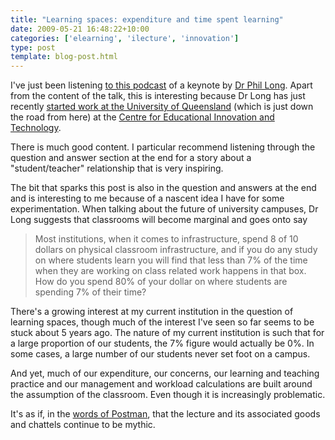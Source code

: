 ```yaml
---
title: "Learning spaces: expenditure and time spent learning"
date: 2009-05-21 16:48:22+10:00
categories: ['elearning', 'ilecture', 'innovation']
type: post
template: blog-post.html
---
```

I've just been listening [to this podcast](http://www.gardnercampbell.net/blog1/?p=770) of a keynote by [Dr Phil Long](http://edtechtrends.blogspot.com/). Apart from the content of the talk, this is interesting because Dr Long has just recently [started work at the University of Queensland](http://www.uq.edu.au/news/?article=16664) (which is just down the road from here) at the [Centre for Educational Innovation and Technology](http://www.uq.edu.au/ceit/).

There is much good content. I particular recommend listening through the question and answer section at the end for a story about a "student/teacher" relationship that is very inspiring.

The bit that sparks this post is also in the question and answers at the end and is interesting to me because of a nascent idea I have for some experimentation. When talking about the future of university campuses, Dr Long suggests that classrooms will become marginal and goes onto say

> Most institutions, when it comes to infrastructure, spend 8 of 10 dollars on physical classroom infrastructure, and if you do any study on where students learn you will find that less than 7% of the time when they are working on class related work happens in that box. How do you spend 80% of your dollar on where students are spending 7% of their time?

There's a growing interest at my current institution in the question of learning spaces, though much of the interest I've seen so far seems to be stuck about 5 years ago. The nature of my current institution is such that for a large proportion of our students, the 7% figure would actually be 0%. In some cases, a large number of our students never set foot on a campus.

And yet, much of our expenditure, our concerns, our learning and teaching practice and our management and workload calculations are built around the assumption of the classroom. Even though it is increasingly problematic.

It's as if, in the [words of Postman](/blog2/2009/03/20/postmans-5-things-to-know-about-technological-change-and-e-learning/), that the lecture and its associated goods and chattels continue to be mythic.